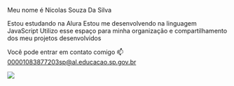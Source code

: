 Meu nome é Nicolas Souza Da Silva

Estou estudando na Alura
Estou me desenvolvendo na linguagem JavaScript
Utilizo esse espaço para minha organização e compartilhamento dos meu projetos desenvolvidos

Você pode entrar em contato comigo 📫
00001083877203sp@al.educacao.sp.gov.br

![](https://tenor.com/pt-PT/search/jinwoo-gifs)

